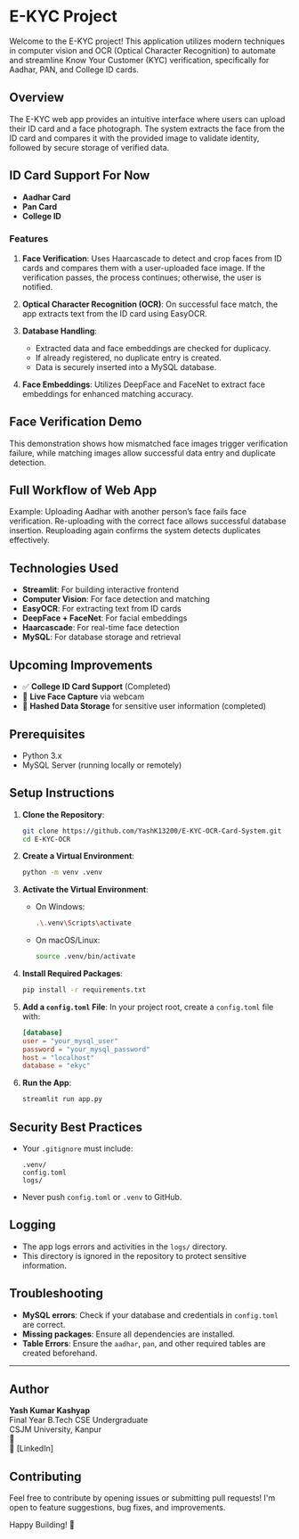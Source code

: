 # E-KYC Project
Welcome to the E-KYC project! This application utilizes modern techniques in computer vision and OCR (Optical Character Recognition) to automate and streamline Know Your Customer (KYC) verification, specifically for Aadhar, PAN, and College ID cards.

## Overview

The E-KYC web app provides an intuitive interface where users can upload their ID card and a face photograph. The system extracts the face from the ID card and compares it with the provided image to validate identity, followed by secure storage of verified data.

## ID Card Support For Now 

- **Aadhar Card**
- **Pan Card**
- **College ID**


### Features

1. **Face Verification**: Uses Haarcascade to detect and crop faces from ID cards and compares them with a user-uploaded face image. If the verification passes, the process continues; otherwise, the user is notified.
   
2. **Optical Character Recognition (OCR)**: On successful face match, the app extracts text from the ID card using EasyOCR.

3. **Database Handling**:
   - Extracted data and face embeddings are checked for duplicacy.
   - If already registered, no duplicate entry is created.
   - Data is securely inserted into a MySQL database.

4. **Face Embeddings**: Utilizes DeepFace and FaceNet to extract face embeddings for enhanced matching accuracy.

## Face Verification Demo



This demonstration shows how mismatched face images trigger verification failure, while matching images allow successful data entry and duplicate detection.

## Full Workflow of Web App



Example: Uploading Aadhar with another person’s face fails face verification. Re-uploading with the correct face allows successful database insertion. Reuploading again confirms the system detects duplicates effectively.

## Technologies Used

- **Streamlit**: For building interactive frontend
- **Computer Vision**: For face detection and matching
- **EasyOCR**: For extracting text from ID cards
- **DeepFace + FaceNet**: For facial embeddings
- **Haarcascade**: For real-time face detection
- **MySQL**: For database storage and retrieval

## Upcoming Improvements

- ✅ **College ID Card Support** (Completed)
- 🔄 **Live Face Capture** via webcam
- 🔐 **Hashed Data Storage** for sensitive user information (completed)

## Prerequisites

- Python 3.x
- MySQL Server (running locally or remotely)

## Setup Instructions

1. **Clone the Repository**:
    ```bash
    git clone https://github.com/YashK13200/E-KYC-OCR-Card-System.git
    cd E-KYC-OCR
    ```

2. **Create a Virtual Environment**:
    ```bash
    python -m venv .venv 
    ```

3. **Activate the Virtual Environment**:
    - On Windows:
      ```bash
      .\.venv\Scripts\activate
      ```
    - On macOS/Linux:
      ```bash
      source .venv/bin/activate
      ```

4. **Install Required Packages**:
    ```bash
    pip install -r requirements.txt
    ```

5. **Add a `config.toml` File**:
    In your project root, create a `config.toml` file with:
    ```toml
    [database]
    user = "your_mysql_user"
    password = "your_mysql_password"
    host = "localhost"
    database = "ekyc"
    ```

6. **Run the App**:
    ```bash
    streamlit run app.py
    ```

## Security Best Practices

- Your `.gitignore` must include:
    ```plaintext
    .venv/
    config.toml
    logs/
    ```
- Never push `config.toml` or `.venv` to GitHub.

## Logging

- The app logs errors and activities in the `logs/` directory.
- This directory is ignored in the repository to protect sensitive information.

## Troubleshooting

- **MySQL errors**: Check if your database and credentials in `config.toml` are correct.
- **Missing packages**: Ensure all dependencies are installed.
- **Table Errors**: Ensure the `aadhar`, `pan`, and other required tables are created beforehand.

---

## Author

**Yash Kumar Kashyap**  
Final Year B.Tech CSE Undergraduate  
CSJM University, Kanpur  
📧   
🔗 [LinkedIn]

## Contributing

Feel free to contribute by opening issues or submitting pull requests! I'm open to feature suggestions, bug fixes, and improvements.

Happy Building! 🚀
